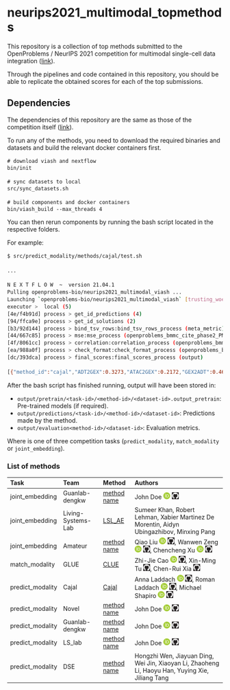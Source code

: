
<!-- README.md is generated from README.Rmd. Please edit that file -->

# neurips2021\_multimodal\_topmethods

This repository is a collection of top methods submitted to the
OpenProblems / NeurIPS 2021 competition for multimodal single-cell data
integration ([link](https://openproblems.bio/neurips_2021/)).

Through the pipelines and code contained in this repository, you should
be able to replicate the obtained scores for each of the top
submissions.

## Dependencies

The dependencies of this repository are the same as those of the
competition itself
([link](https://openproblems.bio/neurips_docs/submission/quickstart/#2-configure-your-local-environment)).

To run any of the methods, you need to download the required binaries
and datasets and build the relevant docker containers first.

    # download viash and nextflow
    bin/init

    # sync datasets to local
    src/sync_datasets.sh

    # build components and docker containers
    bin/viash_build --max_threads 4

You can then rerun components by running the bash script located in the
respective folders.

For example:

``` bash
$ src/predict_modality/methods/cajal/test.sh

...

N E X T F L O W  ~  version 21.04.1
Pulling openproblems-bio/neurips2021_multimodal_viash ...
Launching `openproblems-bio/neurips2021_multimodal_viash` [trusting_woese] - revision: a28e0c22c5 [1.4.0]
executor >  local (5)
[4e/f4b91d] process > get_id_predictions (4)                                                            [100%] 4 of 4, cached: 3 ✔
[94/ffca9e] process > get_id_solutions (2)                                                              [100%] 4 of 4, cached: 4 ✔
[b3/92d144] process > bind_tsv_rows:bind_tsv_rows_process (meta_metric)                                 [100%] 1 of 1, cached: 1 ✔
[44/667c85] process > mse:mse_process (openproblems_bmmc_cite_phase2_PM_gex2adt)                        [100%] 4 of 4, cached: 3 ✔
[4f/8061cc] process > correlation:correlation_process (openproblems_bmmc_cite_phase2_PM_gex2adt)        [100%] 4 of 4, cached: 3 ✔
[ea/988a0f] process > check_format:check_format_process (openproblems_bmmc_cite_phase2_PM_gex2adt)      [100%] 4 of 4, cached: 3 ✔
[dc/393dca] process > final_scores:final_scores_process (output)                                        [100%] 1 of 1 ✔

[{"method_id":"cajal","ADT2GEX":0.3273,"ATAC2GEX":0.2172,"GEX2ADT":0.4613,"GEX2ATAC":0.178,"Overall":0.2959}]
```

After the bash script has finished running, output will have been stored
in:

-   `output/pretrain/<task-id>/<method-id>/<dataset-id>.output_pretrain`:
    Pre-trained models (if required).
-   `output/predictions/<task-id>/<method-id>/<dataset-id>`: Predictions
    made by the method.
-   `output/evaluation<method-id>/<dataset-id>`: Evaluation metrics.

Where <task-id> is one of three competition tasks (`predict_modality`,
`match_modality` or `joint_embedding`).

### List of methods

| Task              | Team               | Method                                                                                  | Authors                                                                                                                                                                                                                                                                                                                                                                                                                                                                                                                                                                                                           |
|:------------------|:-------------------|:----------------------------------------------------------------------------------------|:------------------------------------------------------------------------------------------------------------------------------------------------------------------------------------------------------------------------------------------------------------------------------------------------------------------------------------------------------------------------------------------------------------------------------------------------------------------------------------------------------------------------------------------------------------------------------------------------------------------|
| joint\_embedding  | Guanlab-dengkw     | [method name](src/joint_embedding/methods/submission_170795/run/config.vsh.yaml)        | John Doe <a href='https://orcid.org/0000-1111-2222-3333'><img src='resources/orcid_id.svg' height='16'></a> <a href='https://github.com/'><img src='resources/github_mark.svg' height='16'></a>                                                                                                                                                                                                                                                                                                                                                                                                                   |
| joint\_embedding  | Living-Systems-Lab | [LSL\_AE](src/joint_embedding/methods/submission_170825/run/config.vsh.yaml)            | Sumeer Khan, Robert Lehman, Xabier Martinez De Morentin, Aidyn Ubingazhibov, Minxing Pang                                                                                                                                                                                                                                                                                                                                                                                                                                                                                                                         |
| joint\_embedding  | Amateur            | [method name](src/joint_embedding/methods/submission_170936_171079/run/config.vsh.yaml) | Qiao Liu <a href='https://orcid.org/0000-0002-9781-3360'><img src='resources/orcid_id.svg' height='16'></a> <a href='https://github.com/kimmo1019'><img src='resources/github_mark.svg' height='16'></a>, Wanwen Zeng <a href='https://orcid.org/0000-0003-3426-0890'><img src='resources/orcid_id.svg' height='16'></a> <a href='https://github.com/wanwenzeng'><img src='resources/github_mark.svg' height='16'></a>, Chencheng Xu <a href='https://orcid.org/0000-0002-9781-3360'><img src='resources/orcid_id.svg' height='16'></a> <a href='https://github.com/Zoesgithub'><img src='resources/github_mark.svg' height='16'></a>                                                                                                                                                                                                                                                                                                                                                                                                    |
| match\_modality   | GLUE               | [CLUE](src/match_modality/methods/clue/run/config.vsh.yaml)                             | Zhi-Jie Cao <a href='https://orcid.org/0000-0002-0026-671X'><img src='resources/orcid_id.svg' height='16'></a> <a href='https://github.com/'><img src='resources/github_mark.svg' height='16'></a>, Xin-Ming Tu <a href='https://github.com/'><img src='resources/github_mark.svg' height='16'></a>, Chen-Rui Xia <a href='https://github.com/'><img src='resources/github_mark.svg' height='16'></a>                                                                                                                                                                                                             |
| predict\_modality | Cajal              | [Cajal](src/predict_modality/methods/cajal/run/config.vsh.yaml)                         | Anna Laddach <a href='https://orcid.org/0000-0001-5552-6534'><img src='resources/orcid_id.svg' height='16'></a> <a href='https://github.com/'><img src='resources/github_mark.svg' height='16'></a>, Roman Laddach <a href='https://orcid.org/0000-0002-0118-4548'><img src='resources/orcid_id.svg' height='16'></a> <a href='https://github.com/'><img src='resources/github_mark.svg' height='16'></a>, Michael Shapiro <a href='https://orcid.org/0000-0002-2769-9320'><img src='resources/orcid_id.svg' height='16'></a> <a href='https://github.com/'><img src='resources/github_mark.svg' height='16'></a> |
| predict\_modality | Novel              | [method name](src/predict_modality/methods/submission_169769/run/config.vsh.yaml)       | John Doe <a href='https://orcid.org/0000-1111-2222-3333'><img src='resources/orcid_id.svg' height='16'></a> <a href='https://github.com/'><img src='resources/github_mark.svg' height='16'></a>                                                                                                                                                                                                                                                                                                                                                                                                                   |
| predict\_modality | Guanlab-dengkw     | [method name](src/predict_modality/methods/submission_170636/run/config.vsh.yaml)       | John Doe <a href='https://orcid.org/0000-1111-2222-3333'><img src='resources/orcid_id.svg' height='16'></a> <a href='https://github.com/'><img src='resources/github_mark.svg' height='16'></a>                                                                                                                                                                                                                                                                                                                                                                                                                   |
| predict\_modality | LS\_lab            | [method name](src/predict_modality/methods/submission_171123/run/config.vsh.yaml)       | John Doe <a href='https://orcid.org/0000-1111-2222-3333'><img src='resources/orcid_id.svg' height='16'></a> <a href='https://github.com/'><img src='resources/github_mark.svg' height='16'></a>                                                                                                                                                                                                                                                                                                                                                                                                                   |
| predict\_modality | DSE                | [method name](src/predict_modality/methods/submission_171129/run/config.vsh.yaml)       | Hongzhi Wen, Jiayuan Ding, Wei Jin, Xiaoyan Li, Zhaoheng Li, Haoyu Han, Yuying Xie, Jiliang Tang                                                                                                                                                                                                                                                                                                                                                                                                                                                                                                                  |
